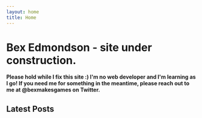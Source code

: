 ```yaml
---
layout: home
title: Home
---
```

# Bex Edmondson - site under construction.

**Please hold while I fix this site :) I'm no web developer and I'm learning as I go! If you need me for something in the meantime, please reach out to me at @bexmakesgames on Twitter.**



## Latest Posts